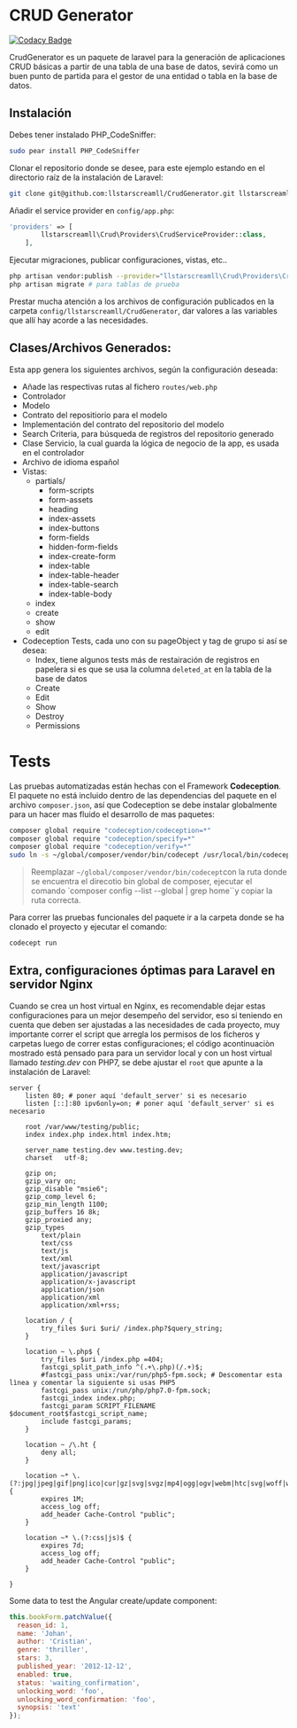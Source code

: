 # CRUD Generator #

[![Codacy Badge](https://api.codacy.com/project/badge/Grade/cd0d64c14bab47928962763e62d025e2)](https://www.codacy.com?utm_source=github.com&amp;utm_medium=referral&amp;utm_content=llstarscreamll/CrudGenerator&amp;utm_campaign=Badge_Grade)

CrudGenerator es un paquete de laravel para la generación de aplicaciones CRUD básicas a partir de una tabla de una base de datos, sevirá como un buen punto de partida para el gestor de una entidad o tabla en la base de datos.

## Instalación ##

Debes tener instalado PHP_CodeSniffer:

```bash
sudo pear install PHP_CodeSniffer
```

Clonar el repositorio donde se desee, para este ejemplo estando en el directorio raíz de la instalación de Laravel:

```bash
git clone git@github.com:llstarscreamll/CrudGenerator.git llstarscreamll/Crud
```

Añadir el service provider en `config/app.php`:

```php
'providers' => [
        llstarscreamll\Crud\Providers\CrudServiceProvider::class,
    ],
```

Ejecutar migraciones, publicar configuraciones, vistas, etc..

```bash
php artisan vendor:publish --provider="llstarscreamll\Crud\Providers\CrudServiceProvider" --force
php artisan migrate # para tablas de prueba
```

Prestar mucha atención a los archivos de configuración publicados en la carpeta `config/llstarscreamll/CrudGenerator`, dar valores a las variables que allí hay acorde a las necesidades.

## Clases/Archivos Generados: ##

Esta app genera los siguientes archivos, según la configuración deseada:

- Añade las respectivas rutas al fichero `routes/web.php`
- Controlador
- Modelo
- Contrato del repositiorio para el modelo
- Implementación del contrato del repositorio del modelo
- Search Criteria, para búsqueda de registros del repositorio generado
- Clase Servicio, la cual guarda la lógica de negocio de la app, es usada en el controlador
- Archivo de idioma español
- Vistas:
    - partials/
        - form-scripts
        - form-assets
        - heading
        - index-assets
        - index-buttons
        - form-fields
        - hidden-form-fields
        - index-create-form
        - index-table
        - index-table-header
        - index-table-search
        - index-table-body
    - index
    - create
    - show
    - edit
- Codeception Tests, cada uno con su pageObject y tag de grupo si así se desea:
    - Index, tiene algunos tests más de restairación de registros en papelera si es que se usa la columna `deleted_at` en la tabla de la base de datos
    - Create
    - Edit
    - Show
    - Destroy
    - Permissions

# Tests #

Las pruebas automatizadas están hechas con el Framework **Codeception**. El paquete no está incluido dentro de las dependencias del paquete en el archivo `composer.json`, así que Codeception se debe instalar globalmente para un hacer mas fluido el desarrollo de mas paquetes:

```bash
composer global require "codeception/codeception=*"
composer global require "codeception/specify=*"
composer global require "codeception/verify=*"
sudo ln -s ~/global/composer/vendor/bin/codecept /usr/local/bin/codecept
```

> Reemplazar `~/global/composer/vendor/bin/codecept`con la ruta donde se encuentra el direcotio bin global de composer, ejecutar el comando `composer config --list --global | grep home``y copiar la ruta correcta.

Para correr las pruebas funcionales del paquete ir a la carpeta donde se ha clonado el proyecto y ejecutar el comando:

```bash
codecept run
```

## Extra, configuraciones óptimas para Laravel en servidor Nginx

Cuando se crea un host virtual en Nginx, es recomendable dejar estas configuraciones para un mejor desempeño del servidor, eso si teniendo en cuenta que deben ser ajustadas a las necesidades de cada proyecto, muy importante correr el script que arregla los permisos de los ficheros y carpetas luego de correr estas configuraciones; el código acontinuaciòn mostrado está pensado para para un servidor local y con un host virtual llamado *testing.dev* con PHP7, se debe ajustar el `root` que apunte a la instalación de Laravel:

```nginx
server {
	listen 80; # poner aquí 'default_server' si es necesario
	listen [::]:80 ipv6only=on; # poner aquí 'default_server' si es necesario

	root /var/www/testing/public;
	index index.php index.html index.htm;

	server_name testing.dev www.testing.dev;
	charset   utf-8;

	gzip on;
	gzip_vary on;
	gzip_disable "msie6";
	gzip_comp_level 6;
	gzip_min_length 1100;
	gzip_buffers 16 8k;
	gzip_proxied any;
	gzip_types
		text/plain
		text/css
		text/js
		text/xml
		text/javascript
		application/javascript
		application/x-javascript
		application/json
		application/xml
		application/xml+rss;

	location / {
		try_files $uri $uri/ /index.php?$query_string;
	}

	location ~ \.php$ {
		try_files $uri /index.php =404;
		fastcgi_split_path_info ^(.+\.php)(/.+)$;
		#fastcgi_pass unix:/var/run/php5-fpm.sock; # Descomentar esta lìnea y comentar la siguiente si usas PHP5
		fastcgi_pass unix:/run/php/php7.0-fpm.sock;
		fastcgi_index index.php;
		fastcgi_param SCRIPT_FILENAME $document_root$fastcgi_script_name;
		include fastcgi_params;
	}

	location ~ /\.ht {
		deny all;
	}

	location ~* \.(?:jpg|jpeg|gif|png|ico|cur|gz|svg|svgz|mp4|ogg|ogv|webm|htc|svg|woff|woff2|ttf)$ {
		expires 1M;
		access_log off;
		add_header Cache-Control "public";
	}

	location ~* \.(?:css|js)$ {
		expires 7d;
		access_log off;
		add_header Cache-Control "public";
	}

}
```

Some data to test the Angular create/update component:

```javascript
this.bookForm.patchValue({
  reason_id: 1,
  name: 'Johan',
  author: 'Cristian',
  genre: 'thriller',
  stars: 3,
  published_year: '2012-12-12',
  enabled: true,
  status: 'waiting_confirmation',
  unlocking_word: 'foo',
  unlocking_word_confirmation: 'foo',
  synopsis: 'text'
});
```
